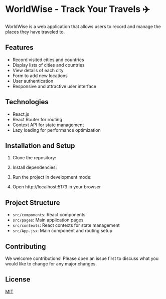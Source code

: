 # WorldWise - Track Your Travels ✈️

WorldWise is a web application that allows users to record and manage the places they have traveled to.

## Features

- Record visited cities and countries
- Display lists of cities and countries
- View details of each city
- Form to add new locations
- User authentication
- Responsive and attractive user interface

## Technologies

- React.js
- React Router for routing
- Context API for state management
- Lazy loading for performance optimization

## Installation and Setup

1. Clone the repository:

2. Install dependencies:

3. Run the project in development mode:

4. Open http://localhost:5173 in your browser

## Project Structure

- `src/components`: React components
- `src/pages`: Main application pages
- `src/contexts`: React contexts for state management
- `src/App.jsx`: Main component and routing setup

## Contributing

We welcome contributions! Please open an issue first to discuss what you would like to change for any major changes.

## License

[MIT](https://choosealicense.com/licenses/mit/)
